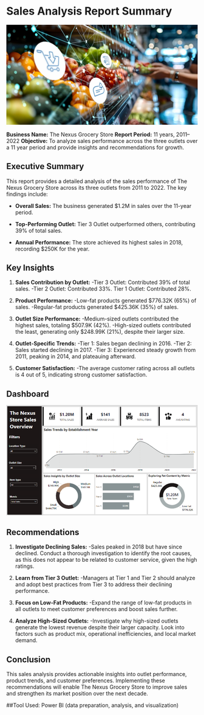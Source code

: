 # Sales Analysis Report Summary
![Alt text](grocery_analysis.webp)

**Business Name:** The Nexus Grocery Store
**Report Period:** 11 years, 2011–2022
**Objective:** To analyze sales performance across the three outlets over a 11 year period and provide insights and recommendations for growth.

## Executive Summary

This report provides a detailed analysis of the sales performance of The Nexus Grocery Store across its three outlets from 2011 to 2022. 
The key findings include:

 - **Overall Sales:** The business generated $1.2M in sales over the 11-year period.
 
 - **Top-Performing Outlet:** Tier 3 Outlet outperformed others, contributing 39% of total sales.
 
 - **Annual Performance:** The store achieved its highest sales in 2018, recording $250K for the year.

## Key Insights
1. **Sales Contribution by Outlet:**
 -Tier 3 Outlet: Contributed 39% of total sales.
 -Tier 2 Outlet: Contributed 33%.
Tier 1 Outlet: Contributed 28%.

2. **Product Performance:**
 -Low-fat products generated $776.32K (65%) of sales.
 -Regular-fat products generated $425.36K (35%) of sales.

3. **Outlet Size Performance:**
 -Medium-sized outlets contributed the highest sales, totaling $507.9K (42%).
 -High-sized outlets contributed the least, generating only $248.99K (21%), despite their larger size.

4. **Outlet-Specific Trends:**
 -Tier 1: Sales began declining in 2016.
 -Tier 2: Sales started declining in 2017.
 -Tier 3: Experienced steady growth from 2011, peaking in 2014, and plateauing afterward.

5. **Customer Satisfaction:**
 -The average customer rating across all outlets is 4 out of 5, indicating strong customer satisfaction.

## Dashboard
![Alt text](store_dashboard.PNG)

## Recommendations
1. **Investigate Declining Sales:**
 -Sales peaked in 2018 but have since declined. Conduct a thorough investigation to identify the root causes, as this does not appear to be related to customer service, given the high ratings.

2. **Learn from Tier 3 Outlet:**
 -Managers at Tier 1 and Tier 2 should analyze and adopt best practices from Tier 3 to address their declining performance.

3. **Focus on Low-Fat Products:**
 -Expand the range of low-fat products in all outlets to meet customer preferences and boost sales further.

4. **Analyze High-Sized Outlets:**
 -Investigate why high-sized outlets generate the lowest revenue despite their larger capacity. Look into factors such as product mix, operational inefficiencies, and local market demand.

## Conclusion
This sales analysis provides actionable insights into outlet performance, product trends, and customer preferences. Implementing these recommendations will enable The Nexus Grocery Store to improve sales and strengthen its market position over the next decade.

##Tool Used: Power BI (data preparation, analysis, and visualization)

